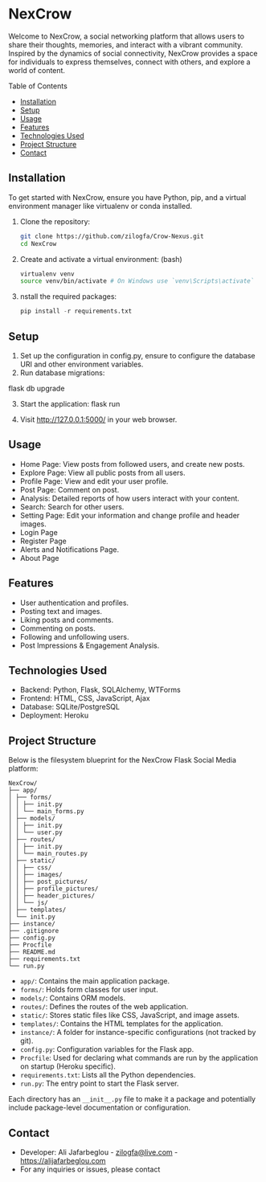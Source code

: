 # NexCrow

Welcome to NexCrow, a social networking platform that allows users to share their thoughts, memories, and interact with a vibrant community. Inspired by the dynamics of social connectivity, NexCrow provides a space for individuals to express themselves, connect with others, and explore a world of content.

Table of Contents

- [Installation](#installation)
- [Setup](#Setup)
- [Usage](#usage)
- [Features](#Features)
- [Technologies Used](#Technologies)
- [Project Structure](#structure)
- [Contact](#contact)

## Installation

To get started with NexCrow, ensure you have Python, pip, and a virtual environment manager like virtualenv or conda installed.

1. Clone the repository:

   ```bash
   git clone https://github.com/zilogfa/Crow-Nexus.git
   cd NexCrow

   ```

2. Create and activate a virtual environment: (bash)

   ```bash
   virtualenv venv
   source venv/bin/activate # On Windows use `venv\Scripts\activate`

   ```

3. nstall the required packages:
   ```python
   pip install -r requirements.txt
   ```

## Setup

1. Set up the configuration in config.py, ensure to configure the database URI and other environment variables.
2. Run database migrations:

flask db upgrade

3. Start the application:
   flask run

4. Visit http://127.0.0.1:5000/ in your web browser.

## Usage

- Home Page: View posts from followed users, and create new posts.
- Explore Page: View all public posts from all users.
- Profile Page: View and edit your user profile.
- Post Page: Comment on post.
- Analysis: Detailed reports of how users interact with your content.
- Search: Search for other users.
- Setting Page: Edit your information and change profile and header images.
- Login Page
- Register Page
- Alerts and Notifications Page.
- About Page

## Features

- User authentication and profiles.
- Posting text and images.
- Liking posts and comments.
- Commenting on posts.
- Following and unfollowing users.
- Post Impressions & Engagement Analysis.

## Technologies Used

- Backend: Python, Flask, SQLAlchemy, WTForms
- Frontend: HTML, CSS, JavaScript, Ajax
- Database: SQLite/PostgreSQL
- Deployment: Heroku

## Project Structure

Below is the filesystem blueprint for the NexCrow Flask Social Media platform:

```
NexCrow/
├── app/
│ ├── forms/
│ │ ├── init.py
│ │ └── main_forms.py
│ ├── models/
│ │ ├── init.py
│ │ └── user.py
│ ├── routes/
│ │ ├── init.py
│ │ └── main_routes.py
│ ├── static/
│ │ ├── css/
│ │ ├── images/
│ │ ├── post_pictures/
│ │ ├── profile_pictures/
│ │ ├── header_pictures/
│ │ └── js/
│ ├── templates/
│ └── init.py
├── instance/
├── .gitignore
├── config.py
├── Procfile
├── README.md
├── requirements.txt
└── run.py
```


- `app/`: Contains the main application package.
- `forms/`: Holds form classes for user input.
- `models/`: Contains ORM models.
- `routes/`: Defines the routes of the web application.
- `static/`: Stores static files like CSS, JavaScript, and image assets.
- `templates/`: Contains the HTML templates for the application.
- `instance/`: A folder for instance-specific configurations (not tracked by git).
- `config.py`: Configuration variables for the Flask app.
- `Procfile`: Used for declaring what commands are run by the application on startup (Heroku specific).
- `requirements.txt`: Lists all the Python dependencies.
- `run.py`: The entry point to start the Flask server.

Each directory has an `__init__.py` file to make it a package and potentially include package-level documentation or configuration.




## Contact
- Developer: Ali Jafarbeglou - zilogfa@live.com - https://alijafarbeglou.com
- For any inquiries or issues, please contact


